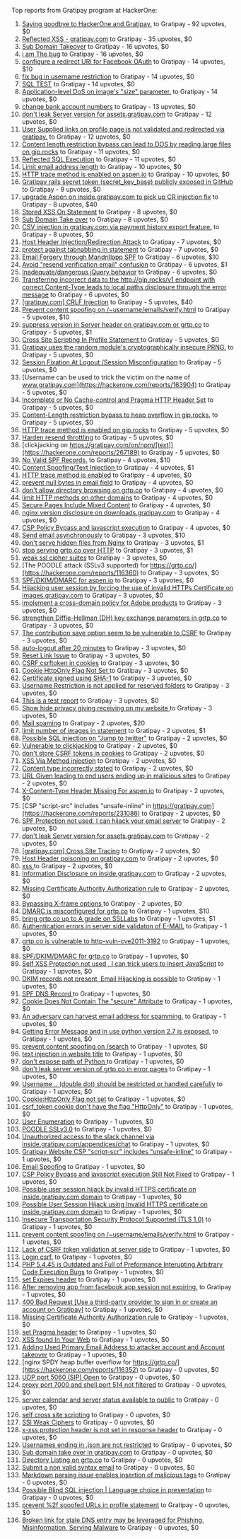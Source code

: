 Top reports from Gratipay program at HackerOne:

1. [Saying goodbye to HackerOne and Gratipay.](https://hackerone.com/reports/286728) to Gratipay - 92 upvotes, $0
2. [Reflected XSS - gratipay.com](https://hackerone.com/reports/262852) to Gratipay - 35 upvotes, $0
3. [Sub Domain Takeover](https://hackerone.com/reports/221133) to Gratipay - 16 upvotes, $0
4. [i am The bug](https://hackerone.com/reports/284807) to Gratipay - 16 upvotes, $0
5. [configure a redirect URI for Facebook OAuth](https://hackerone.com/reports/140432) to Gratipay - 14 upvotes, $10
6. [fix bug in username restriction](https://hackerone.com/reports/128121) to Gratipay - 14 upvotes, $0
7. [SQL TEST](https://hackerone.com/reports/248037) to Gratipay - 14 upvotes, $0
8. [Application-level DoS on image's "size" parameter.](https://hackerone.com/reports/247700) to Gratipay - 14 upvotes, $0
9. [change bank account numbers](https://hackerone.com/reports/90805) to Gratipay - 13 upvotes, $0
10. [don't leak Server version for assets.gratipay.com](https://hackerone.com/reports/149710) to Gratipay - 12 upvotes, $0
11. [User Supplied links on profile page is not validated and redirected via gratipay.](https://hackerone.com/reports/151831) to Gratipay - 12 upvotes, $0
12. [Content length restriction bypass can lead to DOS by reading large files on gip.rocks](https://hackerone.com/reports/203388) to Gratipay - 11 upvotes, $0
13. [Reflected SQL Execution](https://hackerone.com/reports/284811) to Gratipay - 11 upvotes, $0
14. [Limit email address length](https://hackerone.com/reports/127995) to Gratipay - 10 upvotes, $0
15. [HTTP trace method is enabled on aspen.io](https://hackerone.com/reports/203409) to Gratipay - 10 upvotes, $0
16. [Gratipay rails secret token (secret_key_base) publicly exposed in GitHub](https://hackerone.com/reports/262620) to Gratipay - 9 upvotes, $0
17. [upgrade Aspen on inside.gratipay.com to pick up CR injection fix](https://hackerone.com/reports/143139) to Gratipay - 8 upvotes, $40
18. [Stored XSS On Statement](https://hackerone.com/reports/84740) to Gratipay - 8 upvotes, $0
19. [Sub Domain Take over](https://hackerone.com/reports/111078) to Gratipay - 8 upvotes, $0
20. [CSV injection in gratipay.com via payment history export feature.](https://hackerone.com/reports/219323) to Gratipay - 8 upvotes, $0
21. [Host Header Injection/Redirection Attack](https://hackerone.com/reports/157465) to Gratipay - 7 upvotes, $0
22. [protect against tabnabbing in statement](https://hackerone.com/reports/109161) to Gratipay - 7 upvotes, $0
23. [Email Forgery through Mandrillapp SPF](https://hackerone.com/reports/117097) to Gratipay - 6 upvotes, $10
24. [Avoid "resend verification email" confusion](https://hackerone.com/reports/156542) to Gratipay - 6 upvotes, $1
25. [Inadequate/dangerous jQuery behavior](https://hackerone.com/reports/211149) to Gratipay - 6 upvotes, $0
26. [Transferring incorrect data to the http://gip.rocks/v1 endpoint with correct Content-Type leads to local paths disclosure through the error message](https://hackerone.com/reports/219601) to Gratipay - 6 upvotes, $0
27. [[gratipay.com] CRLF Injection](https://hackerone.com/reports/79552) to Gratipay - 5 upvotes, $40
28. [Prevent content spoofing on /~username/emails/verify.html](https://hackerone.com/reports/117187) to Gratipay - 5 upvotes, $10
29. [suppress version in Server header on gratipay.com or grtp.co](https://hackerone.com/reports/123742) to Gratipay - 5 upvotes, $1
30. [Cross Site Scripting In Profile Statement ](https://hackerone.com/reports/162120) to Gratipay - 5 upvotes, $0
31. [Gratipay uses the random module's cryptographically insecure PRNG.](https://hackerone.com/reports/190373) to Gratipay - 5 upvotes, $0
32. [Session Fixation At Logout /Session Misconfiguration](https://hackerone.com/reports/193556) to Gratipay - 5 upvotes, $0
33. [Username can be used to trick the victim on the name of www.gratipay.com](https://hackerone.com/reports/163904) to Gratipay - 5 upvotes, $0
34. [Incomplete or No Cache-control and Pragma HTTP Header Set](https://hackerone.com/reports/185833) to Gratipay - 5 upvotes, $0
35. [Content-Length restriction bypass to heap overflow in gip.rocks.](https://hackerone.com/reports/214449) to Gratipay - 5 upvotes, $0
36. [HTTP trace method is enabled on gip.rocks](https://hackerone.com/reports/203384) to Gratipay - 5 upvotes, $0
37. [Harden resend throttling](https://hackerone.com/reports/108645) to Gratipay - 5 upvotes, $0
38. [clickjacking on https://gratipay.com/on/npm/[text]](https://hackerone.com/reports/267189) to Gratipay - 5 upvotes, $0
39. [No Valid SPF Records.](https://hackerone.com/reports/116973) to Gratipay - 4 upvotes, $10
40. [Content Spoofing/Text Injection ](https://hackerone.com/reports/154921) to Gratipay - 4 upvotes, $1
41. [HTTP trace method is enabled](https://hackerone.com/reports/109054) to Gratipay - 4 upvotes, $0
42. [prevent null bytes in email field](https://hackerone.com/reports/150917) to Gratipay - 4 upvotes, $0
43. [don't allow directory browsing on grtp.co](https://hackerone.com/reports/151295) to Gratipay - 4 upvotes, $0
44. [limit HTTP methods on other domains](https://hackerone.com/reports/117142) to Gratipay - 4 upvotes, $0
45. [Secure Pages Include Mixed Content](https://hackerone.com/reports/185835) to Gratipay - 4 upvotes, $0
46. [nginx version disclosure on downloads.gratipay.com](https://hackerone.com/reports/157507) to Gratipay - 4 upvotes, $0
47. [CSP Policy Bypass and javascript execution](https://hackerone.com/reports/241192) to Gratipay - 4 upvotes, $0
48. [Send email asynchronously](https://hackerone.com/reports/128856) to Gratipay - 3 upvotes, $10
49. [don't serve hidden files from Nginx](https://hackerone.com/reports/120026) to Gratipay - 3 upvotes, $1
50. [stop serving grtp.co over HTTP](https://hackerone.com/reports/117330) to Gratipay - 3 upvotes, $1
51. [weak ssl cipher suites](https://hackerone.com/reports/76303) to Gratipay - 3 upvotes, $0
52. [The POODLE attack (SSLv3 supported) for https://grtp.co/](https://hackerone.com/reports/116360) to Gratipay - 3 upvotes, $0
53. [SPF/DKIM/DMARC for aspen.io](https://hackerone.com/reports/117159) to Gratipay - 3 upvotes, $0
54. [Hijacking user session by forcing the use of  invalid HTTPs Certificate on images.gratipay.com](https://hackerone.com/reports/124976) to Gratipay - 3 upvotes, $0
55. [implement a cross-domain policy for Adobe products](https://hackerone.com/reports/90778) to Gratipay - 3 upvotes, $0
56. [strengthen Diffie-Hellman (DH) key exchange parameters in grtp.co](https://hackerone.com/reports/117458) to Gratipay - 3 upvotes, $0
57. [The contribution save option seem to be vulnerable to CSRF](https://hackerone.com/reports/151827) to Gratipay - 3 upvotes, $0
58. [auto-logout after 20 minutes](https://hackerone.com/reports/123897) to Gratipay - 3 upvotes, $0
59. [Reset Link Issue](https://hackerone.com/reports/161918) to Gratipay - 3 upvotes, $0
60. [CSRF csrftoken in cookies](https://hackerone.com/reports/174228) to Gratipay - 3 upvotes, $0
61. [Cookie HttpOnly Flag Not Set ](https://hackerone.com/reports/190194) to Gratipay - 3 upvotes, $0
62. [Certificate signed using SHA-1](https://hackerone.com/reports/190015) to Gratipay - 3 upvotes, $0
63. [Username Restriction is not applied for reserved folders](https://hackerone.com/reports/163949) to Gratipay - 3 upvotes, $0
64. [This is a test report](https://hackerone.com/reports/151165) to Gratipay - 3 upvotes, $0
65. [Show hide privacy giving receiving on my website ](https://hackerone.com/reports/262088) to Gratipay - 3 upvotes, $0
66. [Mail spaming](https://hackerone.com/reports/87531) to Gratipay - 2 upvotes, $20
67. [limit number of images in statement](https://hackerone.com/reports/117739) to Gratipay - 2 upvotes, $1
68. [Possible SQL injection on "Jump to twitter"](https://hackerone.com/reports/81701) to Gratipay - 2 upvotes, $0
69. [Vulnerable to clickjacking](https://hackerone.com/reports/123782) to Gratipay - 2 upvotes, $0
70. [don't store CSRF tokens in cookies](https://hackerone.com/reports/140377) to Gratipay - 2 upvotes, $0
71. [XSS Via Method injection](https://hackerone.com/reports/161621) to Gratipay - 2 upvotes, $0
72. [Content type incorrectly stated](https://hackerone.com/reports/190964) to Gratipay - 2 upvotes, $0
73. [URL Given leading to end users ending up in malicious sites](https://hackerone.com/reports/209821) to Gratipay - 2 upvotes, $0
74. [X-Content-Type Header Missing For aspen.io](https://hackerone.com/reports/118033) to Gratipay - 2 upvotes, $0
75. [CSP "script-src" includes "unsafe-inline" in https://gratipay.com](https://hackerone.com/reports/231086) to Gratipay - 2 upvotes, $0
76. [SPF Protection not used, I can hijack your email server](https://hackerone.com/reports/93157) to Gratipay - 2 upvotes, $0
77. [don't leak Server version for assets.gratipay.com](https://hackerone.com/reports/151302) to Gratipay - 2 upvotes, $0
78. [[gratipay.com] Cross Site Tracing](https://hackerone.com/reports/152834) to Gratipay - 2 upvotes, $0
79. [Host Header poisoning on gratipay.com](https://hackerone.com/reports/158482) to Gratipay - 2 upvotes, $0
80. [xss ](https://hackerone.com/reports/262005) to Gratipay - 2 upvotes, $0
81. [Information Disclosure on inside.gratipay.com](https://hackerone.com/reports/267213) to Gratipay - 2 upvotes, $0
82. [Missing Certificate Authority Authorization rule](https://hackerone.com/reports/261706) to Gratipay - 2 upvotes, $0
83. [Bypassing X-frame options ](https://hackerone.com/reports/283951) to Gratipay - 2 upvotes, $0
84. [DMARC is misconfigured for grtp.co](https://hackerone.com/reports/117325) to Gratipay - 1 upvotes, $10
85. [bring grtp.co up to A grade on SSLLabs](https://hackerone.com/reports/131065) to Gratipay - 1 upvotes, $1
86. [Authentication errors in server side validaton of E-MAIL](https://hackerone.com/reports/80883) to Gratipay - 1 upvotes, $0
87. [grtp.co is vulnerable to http-vuln-cve2011-3192](https://hackerone.com/reports/112687) to Gratipay - 1 upvotes, $0
88. [SPF/DKIM/DMARC for grtp.co](https://hackerone.com/reports/117149) to Gratipay - 1 upvotes, $0
89. [Self XSS Protection not used , I can trick users to insert JavaScript](https://hackerone.com/reports/76307) to Gratipay - 1 upvotes, $0
90. [DKIM records not present, Email Hijacking is possible](https://hackerone.com/reports/84287) to Gratipay - 1 upvotes, $0
91. [SPF DNS Record ](https://hackerone.com/reports/115275) to Gratipay - 1 upvotes, $0
92. [Cookie Does Not Contain The "secure" Attribute](https://hackerone.com/reports/123849) to Gratipay - 1 upvotes, $0
93. [An adversary can harvest email address for spamming.](https://hackerone.com/reports/128035) to Gratipay - 1 upvotes, $0
94. [Getting Error Message and in use python version 2.7 is exposed.](https://hackerone.com/reports/128041) to Gratipay - 1 upvotes, $0
95. [prevent content spoofing on /search](https://hackerone.com/reports/115284) to Gratipay - 1 upvotes, $0
96. [text injection in website title](https://hackerone.com/reports/128764) to Gratipay - 1 upvotes, $0
97. [don't expose path of Python ](https://hackerone.com/reports/138659) to Gratipay - 1 upvotes, $0
98. [don't leak server version of grtp.co in error pages](https://hackerone.com/reports/136720) to Gratipay - 1 upvotes, $0
99. [Username .. (double dot) should be restricted or handled carefully](https://hackerone.com/reports/152477) to Gratipay - 1 upvotes, $0
100. [Cookie:HttpOnly Flag not set](https://hackerone.com/reports/157563) to Gratipay - 1 upvotes, $0
101. [csrf_token cookie don't have the flag "HttpOnly"](https://hackerone.com/reports/123900) to Gratipay - 1 upvotes, $0
102. [User Enumeration](https://hackerone.com/reports/192986) to Gratipay - 1 upvotes, $0
103. [POODLE SSLv3.0](https://hackerone.com/reports/219499) to Gratipay - 1 upvotes, $0
104. [Unauthorized access to the slack channel via inside.gratipay.com/appendices/chat](https://hackerone.com/reports/226648) to Gratipay - 1 upvotes, $0
105. [Gratipay Website CSP "script-scr" includes "unsafe-inline"](https://hackerone.com/reports/231510) to Gratipay - 1 upvotes, $0
106. [Email Spoofing](https://hackerone.com/reports/240987) to Gratipay - 1 upvotes, $0
107. [CSP Policy Bypass and javascript execution Still Not Fixed](https://hackerone.com/reports/241341) to Gratipay - 1 upvotes, $0
108. [Possible user session hijack by invalid HTTPS certificate on inside.gratipay.com domain](https://hackerone.com/reports/241892) to Gratipay - 1 upvotes, $0
109. [Possible User Session Hijack using Invalid HTTPS certificate on inside.gratipay.com domain](https://hackerone.com/reports/242622) to Gratipay - 1 upvotes, $0
110. [Insecure Transportation Security Protocol Supported (TLS 1.0)](https://hackerone.com/reports/163812) to Gratipay - 1 upvotes, $0
111. [prevent content spoofing on /~username/emails/verify.html](https://hackerone.com/reports/126010) to Gratipay - 1 upvotes, $0
112. [Lack of CSRF token validation at server side](https://hackerone.com/reports/163815) to Gratipay - 1 upvotes, $0
113. [Login csrf.](https://hackerone.com/reports/117195) to Gratipay - 1 upvotes, $0
114. [PHP 5.4.45 is Outdated and Full of Preformance Interupting Arbitrary Code Execution Bugs](https://hackerone.com/reports/131452) to Gratipay - 1 upvotes, $0
115. [set Expires header](https://hackerone.com/reports/145207) to Gratipay - 1 upvotes, $0
116. [After removing app from facebook app session not expiring.](https://hackerone.com/reports/129209) to Gratipay - 1 upvotes, $0
117. [400 Bad Request [Use a third-party provider to sign in or create an account on Gratipay]](https://hackerone.com/reports/267212) to Gratipay - 1 upvotes, $0
118. [Missing Certificate Authority Authorization rule](https://hackerone.com/reports/260928) to Gratipay - 1 upvotes, $0
119. [set Pragma header](https://hackerone.com/reports/145206) to Gratipay - 1 upvotes, $0
120. [XSS found In Your Web](https://hackerone.com/reports/164922) to Gratipay - 1 upvotes, $0
121. [Adding Used Primary Email Address to attacker account and Account takeover](https://hackerone.com/reports/273647) to Gratipay - 1 upvotes, $0
122. [nginx SPDY heap buffer overflow for https://grtp.co/](https://hackerone.com/reports/116352) to Gratipay - 0 upvotes, $0
123. [UDP port 5060 (SIP) Open](https://hackerone.com/reports/116774) to Gratipay - 0 upvotes, $0
124. [proxy port 7000 and shell port 514 not filtered](https://hackerone.com/reports/116618) to Gratipay - 0 upvotes, $0
125. [server calendar and server status available to public](https://hackerone.com/reports/116621) to Gratipay - 0 upvotes, $0
126. [self cross site scripting](https://hackerone.com/reports/245762) to Gratipay - 0 upvotes, $0
127. [SSl Weak Ciphers](https://hackerone.com/reports/244070) to Gratipay - 0 upvotes, $0
128. [x-xss protection header is not set in response header](https://hackerone.com/reports/162336) to Gratipay - 0 upvotes, $0
129. [Usernames ending in .json are not restricted](https://hackerone.com/reports/161935) to Gratipay - 0 upvotes, $0
130. [Sub domain take over in gratipay.com](https://hackerone.com/reports/257331) to Gratipay - 0 upvotes, $0
131. [Directory Listing on grtp.co](https://hackerone.com/reports/109116) to Gratipay - 0 upvotes, $0
132. [Submit a non valid syntax email](https://hackerone.com/reports/131053) to Gratipay - 0 upvotes, $0
133. [Markdown parsing issue enables insertion of malicious tags](https://hackerone.com/reports/116512) to Gratipay - 0 upvotes, $0
134. [Possible Blind SQL injection | Language choice in presentation](https://hackerone.com/reports/131047) to Gratipay - 0 upvotes, $0
135. [prevent %2f spoofed URLs in profile statement](https://hackerone.com/reports/128910) to Gratipay - 0 upvotes, $0
136. [Broken link for stale DNS entry may be leveraged for Phishing, Misinformation, Serving Malware](https://hackerone.com/reports/279351) to Gratipay - 0 upvotes, $0
